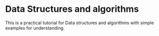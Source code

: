 # Data Structures and algorithms
This is a practical tutorial for Data structures and algorithms with simple examples for understanding.